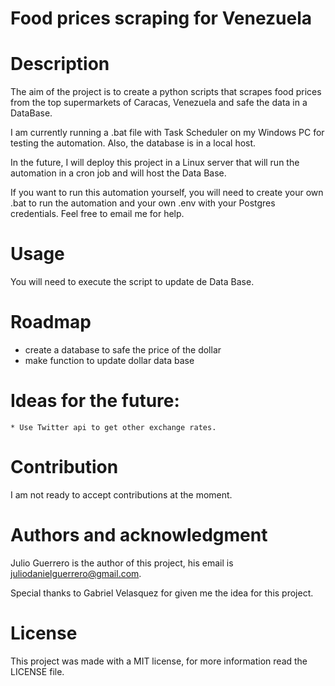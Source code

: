 # Food prices scraping for Venezuela

# Description

The aim of the project is to create a python scripts that scrapes food prices from the top supermarkets of Caracas, Venezuela and safe the data in a DataBase.

I am currently running a .bat file with Task Scheduler on my Windows PC for testing the automation. Also, the database is in a local host. 

In the future, I will deploy this project in a Linux server that will run the automation in a cron job and will host the Data Base.

If you want to run this automation yourself, you will need to create your own .bat to run the automation and your own .env with your Postgres credentials. Feel free to email me for help.

# Usage
You will need to execute the script to update de Data Base.


# Roadmap
* create a database to safe the price of the dollar
* make function to update dollar data base

# Ideas for the future:
    * Use Twitter api to get other exchange rates.
# Contribution 
I am not ready to accept contributions at the moment.

# Authors and acknowledgment
Julio Guerrero is the author of this project, his email is juliodanielguerrero@gmail.com.

Special thanks to Gabriel Velasquez for given me the idea for this project.

# License

This project was made with a MIT license, for more information read the LICENSE file.
